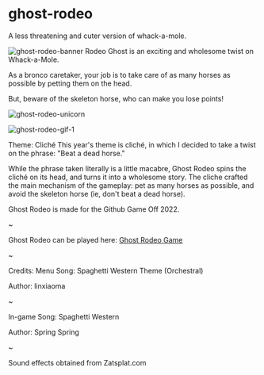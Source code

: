 # ghost-rodeo
A less threatening and cuter version of whack-a-mole.

![ghost-rodeo-banner](https://user-images.githubusercontent.com/50996003/204595759-35e5419d-978e-4723-96aa-425570109da4.png)
Rodeo Ghost is an exciting and wholesome twist on Whack-a-Mole.

As a bronco caretaker, your job is to take care of as many horses as possible by petting them on the head. 

But, beware of the skeleton horse, who can make you lose points!

![ghost-rodeo-unicorn](https://user-images.githubusercontent.com/50996003/204595719-3fcde65e-994b-4d58-8b7b-bca6e2f8579d.gif)

![ghost-rodeo-gif-1](https://user-images.githubusercontent.com/50996003/204595799-645afdf2-308e-4a9c-a8b1-34952896f599.gif)


Theme: Cliché
This year's theme is cliché, in which I decided to take a twist on the phrase: "Beat a dead horse." 

While the phrase taken literally is a little macabre, Ghost Rodeo spins the cliché on its head, and turns it into a wholesome story. The cliche crafted the main mechanism of the gameplay: pet as many horses as possible, and avoid the skeleton horse (ie, don't beat a dead horse).



Ghost Rodeo is made for the Github Game Off 2022.

~

Ghost Rodeo can be played here: [Ghost Rodeo Game](https://rigormortistortoise.itch.io/ghost-rodeo)

 ~

Credits:
Menu Song: Spaghetti Western Theme (Orchestral)

Author: linxiaoma

~

In-game Song: Spaghetti Western

Author: Spring Spring

~

Sound effects obtained from Zatsplat.com

